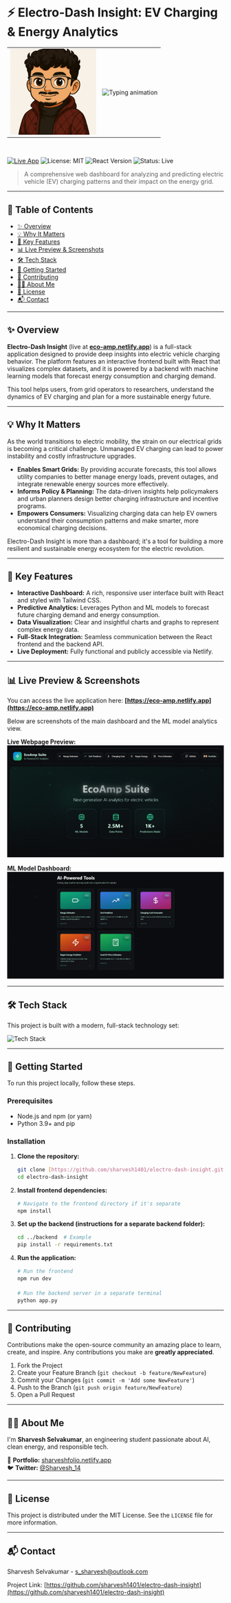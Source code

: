# ⚡ Electro-Dash Insight: EV Charging & Energy Analytics

<table>
  <tr>
    <td>
      <img src="https://raw.githubusercontent.com/sharvesh1401/sharvesh1401/main/profile%20image.png" alt="Sharvesh Selvakumar" width="200"/>
    </td>
    <td>
      <img src="https://readme-typing-svg.demolab.com?font=Roboto&size=28&pause=1000&color=7B3FE4&width=435&lines=EV+Energy+Analytics;React+%2B+Python+Dashboard;Built+by+Sharvesh+Selvakumar" alt="Typing animation"/>
    </td>
  </tr>
</table>

<br/>

[![Live App](https://img.shields.io/badge/Live%20App-eco--amp.netlify.app-2B7656?style=flat-square&logo=netlify&logoColor=white)](https://eco-amp.netlify.app)
![License: MIT](https://img.shields.io/badge/License-MIT-blue.svg)
![React Version](https://img.shields.io/badge/React-18.2-%2361DAFB?logo=react&logoColor=white)
![Status: Live](https://img.shields.io/badge/Status-Live-brightgreen)

> A comprehensive web dashboard for analyzing and predicting electric vehicle (EV) charging patterns and their impact on the energy grid.

---

## 📖 Table of Contents

- [✨ Overview](#-overview)
- [💡 Why It Matters](#-why-it-matters)
- [🎯 Key Features](#-key-features)
- [📊 Live Preview & Screenshots](#-live-preview--screenshots)
- [🛠️ Tech Stack](#️-tech-stack)
- [🚀 Getting Started](#-getting-started)
- [🤝 Contributing](#-contributing)
- [🙋‍♂️ About Me](#️-about-me)
- [📄 License](#-license)
- [📬 Contact](#-contact)

---

## ✨ Overview

**Electro-Dash Insight** (live at **[eco-amp.netlify.app](https://eco-amp.netlify.app)**) is a full-stack application designed to provide deep insights into electric vehicle charging behavior. The platform features an interactive frontend built with React that visualizes complex datasets, and it is powered by a backend with machine learning models that forecast energy consumption and charging demand.

This tool helps users, from grid operators to researchers, understand the dynamics of EV charging and plan for a more sustainable energy future.

---

## 💡 Why It Matters

As the world transitions to electric mobility, the strain on our electrical grids is becoming a critical challenge. Unmanaged EV charging can lead to power instability and costly infrastructure upgrades.

-   **Enables Smart Grids:** By providing accurate forecasts, this tool allows utility companies to better manage energy loads, prevent outages, and integrate renewable energy sources more effectively.
-   **Informs Policy & Planning:** The data-driven insights help policymakers and urban planners design better charging infrastructure and incentive programs.
-   **Empowers Consumers:** Visualizing charging data can help EV owners understand their consumption patterns and make smarter, more economical charging decisions.

Electro-Dash Insight is more than a dashboard; it's a tool for building a more resilient and sustainable energy ecosystem for the electric revolution.

---

## 🎯 Key Features

- **Interactive Dashboard:** A rich, responsive user interface built with React and styled with Tailwind CSS.
- **Predictive Analytics:** Leverages Python and ML models to forecast future charging demand and energy consumption.
- **Data Visualization:** Clear and insightful charts and graphs to represent complex energy data.
- **Full-Stack Integration:** Seamless communication between the React frontend and the backend API.
- **Live Deployment:** Fully functional and publicly accessible via Netlify.

---

## 📊 Live Preview & Screenshots

You can access the live application here: **[https://eco-amp.netlify.app](https://eco-amp.netlify.app)**

Below are screenshots of the main dashboard and the ML model analytics view.

**Live Webpage Preview:**
![Live Webpage Preview](https://raw.githubusercontent.com/sharvesh1401/electro-dash-insight/main/Live%20webpage%20preview.png)

**ML Model Dashboard:**
![ML Model Dashboard](https://raw.githubusercontent.com/sharvesh1401/electro-dash-insight/main/ML%20Model%20Dash.png)

---

## 🛠️ Tech Stack

This project is built with a modern, full-stack technology set:

![Tech Stack](https://skillicons.dev/icons?i=react,vite,tailwind,typescript,python,git,netlify&theme=light)

---

## 🚀 Getting Started

To run this project locally, follow these steps.

### Prerequisites

-   Node.js and npm (or yarn)
-   Python 3.9+ and pip

### Installation

1.  **Clone the repository:**
    ```bash
    git clone [https://github.com/sharvesh1401/electro-dash-insight.git](https://github.com/sharvesh1401/electro-dash-insight.git)
    cd electro-dash-insight
    ```

2.  **Install frontend dependencies:**
    ```bash
    # Navigate to the frontend directory if it's separate
    npm install
    ```

3.  **Set up the backend (instructions for a separate backend folder):**
    ```bash
    cd ../backend  # Example
    pip install -r requirements.txt
    ```

4.  **Run the application:**
    ```bash
    # Run the frontend
    npm run dev

    # Run the backend server in a separate terminal
    python app.py
    ```

---

## 🤝 Contributing

Contributions make the open-source community an amazing place to learn, create, and inspire. Any contributions you make are **greatly appreciated**.

1.  Fork the Project
2.  Create your Feature Branch (`git checkout -b feature/NewFeature`)
3.  Commit your Changes (`git commit -m 'Add some NewFeature'`)
4.  Push to the Branch (`git push origin feature/NewFeature`)
5.  Open a Pull Request

---

## 🙋‍♂️ About Me

I'm **Sharvesh Selvakumar**, an engineering student passionate about AI, clean energy, and responsible tech.

🔗 **Portfolio:** [sharveshfolio.netlify.app](https://sharveshfolio.netlify.app)  
🐦 **Twitter:** [@Sharvesh_14](https://x.com/Sharvesh_14)

---

## 📄 License

This project is distributed under the MIT License. See the `LICENSE` file for more information.

---

## 📬 Contact

Sharvesh Selvakumar - s_sharvesh@outlook.com

Project Link: [https://github.com/sharvesh1401/electro-dash-insight](https://github.com/sharvesh1401/electro-dash-insight)

